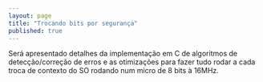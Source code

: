 ```yaml
---
layout: page
title: "Trocando bits por segurança"
published: true
---
```

Será apresentado detalhes da implementação em C de algoritmos de detecção/correção de erros e as otimizações para fazer tudo rodar a cada troca de contexto do SO rodando num micro de 8 bits à 16MHz.
